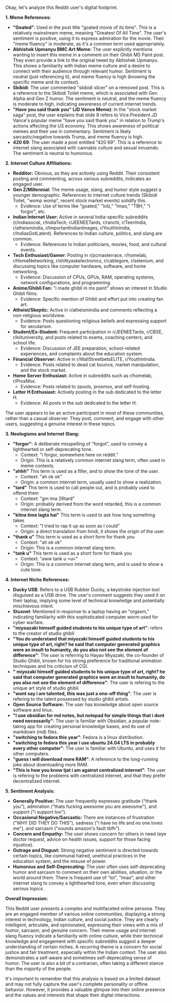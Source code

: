 Okay, let's analyze this Reddit user's digital footprint.

**1. Meme References:**

*   **"Goated"**: Used in the post title "goated movie of its time". This is a relatively mainstream meme, meaning "Greatest Of All Time". The user's sentiment is positive, using it to express admiration for the movie. Their "meme fluency" is moderate, as it's a common term used appropriately.
*   **Abhishek Upmanyu BMC Art Meme:** The user explicitly mentions wanting to insert this meme in a comment on their Ghibli MS Paint post. They even provide a link to the original tweet by Abhishek Upmanyu. This shows a familiarity with Indian meme culture and a desire to connect with their audience through relevant humor. Sentiment is neutral (just referencing it), and meme fluency is high (knowing the specific meme and its context).
*   **Skibidi**:  The user commented "skibidi slicer" on a removed post. This is a reference to the Skibidi Toilet meme, which is associated with Gen Alpha and Gen Z humor. The sentiment is neutral, and the meme fluency is moderate to high, indicating awareness of current internet trends.
*   **"Have you said thank you" (JD Vance Meme)**: In the "stock market saga" post, the user explains that slide 8 refers to Vice President JD Vance's popular meme "have you said thank you" in relation to Trump's actions affecting the US economy. This shows awareness of political memes and their use in commentary. Sentiment is likely sarcastic/negative towards Trump, and meme fluency is high.
*   **420 69**: The user made a post entitled "420 69". This is a reference to internet slang associated with cannabis culture and sexual innuendo. The sentiment is neutral to humorous.

**2. Internet Culture Affiliations:**

*   **Redditor:** Obvious, as they are actively using Reddit.  Their consistent posting and commenting, across various subreddits, indicates an engaged user.
*   **Gen Z/Millennial:** The meme usage, slang, and humor style suggest a younger demographic. References to internet culture trends (Skibidi Toilet, "womp womp", recent stock market events) solidify this.
    *   Evidence: Use of terms like "goated," "lolz," "lmao," "TBH," "I forgor", etc.
*   **Indian Internet User:** Active in several India-specific subreddits (r/indiasocial, r/IndiaTech, r/JEENEETards, r/ranchi, r/TeenIndia, r/atheismindia,  r/ImportantIndianImages, r/YouthInIndia, r/IndiasGotLatent).  References to Indian culture, politics, and slang are common.
    *   Evidence: References to Indian politicians, movies, food, and cultural events.
*   **Tech Enthusiast/Gamer:** Posting in r/pcmasterrace, r/homelab, r/HomeNetworking, r/shittyaskelectronics, r/cablegore, r/selenium, and discussing topics like computer hardware, software, and home networking.
    *   Evidence: Discussion of CPUs, GPUs, RAM, operating systems, network configurations, and programming.
*   **Anime/Ghibli Fan:** "i made ghibli in ms paint" shows an interest in Studio Ghibli films.
    *   Evidence: Specific mention of Ghibli and effort put into creating fan art.
*   **Atheist/Skeptic:** Active in r/atheismindia and comments reflecting a non-religious worldview.
    *   Evidence: Posts questioning religious beliefs and expressing support for secularism.
*   **Student/Ex-Student:** Frequent participation in r/JEENEETards, r/CBSE, r/kiituniversity, and posts related to exams, coaching centers, and school life.
    *   Evidence: Discussion of JEE preparation, school-related experiences, and complaints about the education system.
*   **Financial Observer:** Active in r/WallStreetbetsELITE, r/YouthInIndia.
    *   Evidence: Posts related to dead cat bounce, market manipulation, and the stock market.
*   **Home Server Enthusiast:** Active in subreddits such as r/homelab, r/ProxMox.
    *   Evidence: Posts related to zpools, proxmox, and self-hosting.
*   **Letter H Enthusiast:** Actively posting in the sub dedicated to the letter H.
    *   Evidence: All posts in the sub dedicated to the letter H.

The user appears to be an active participant in most of these communities, rather than a casual observer. They post, comment, and engage with other users, suggesting a genuine interest in these topics.

**3. Neologisms and Internet Slang:**

*   **"forgor"**: A deliberate misspelling of "forgot", used to convey a lighthearted or self-deprecating tone.
    *   Context: "i forgor, somewhere here on reddit."
    *   Origin: This is a relatively common internet slang term, often used in meme contexts.
*   **"ahhh"** This term is used as a filler, and to show the tone of the user.
    *   Context: "ah ok ok"
    *   Origin: a common internet term, usually used to show a realization.
*   **"tard"** This term is used to call people out, and is probably used to offend them
    *   Context: "gm ima 26tard"
    *   Origin: probably derived from the word retarded, this is a common internet slang term.
*   **"kitna time lagta hai"** This term is used to ask how long something takes
    *   Context: "I tried to rap it up as soon as I could"
    *   Origin: a direct translation from hindi, it shows the origin of the user.
*   **"thank u"** This term is used as a short form for thank you
    *   Context: "ah ok ok"
    *   Origin: This is a common internet slang term.
*   **"tank u"** This term is used as a short form for thank you
    *   Context: "aww tank u >u<"
    *   Origin: This is a common internet slang term, and is used to show a cute tone.

**4. Internet Niche References:**

*   **Ducky USB**: Refers to a USB Rubber Ducky, a keystroke injection tool disguised as a USB drive. The user's comment suggests they used it on their laptop, implying some level of technical knowledge and potentially mischievous intent.
*   **Stuxnet**:  Mentioned in response to a laptop having an "orgasm," indicating familiarity with this sophisticated computer worm used for cyber warfare.
*   **"miyoazaki himself guided students to his unique type of art"**: refers to the creator of studio ghibli
*   **"You do understand that miyozaki himself guided students to his unique type of art, right? he said that computer generated graphics were an insult to humanity, do you also not see the element of difference"**: The user is referring to Hayao Miyazaki, the co-founder of Studio Ghibli, known for his strong preference for traditional animation techniques and his criticism of CGI.
*   **" miyozaki himself guided students to his unique type of art, right? he said that computer generated graphics were an insult to humanity, do you also not see the element of difference"**: The user is refering to the unique art style of studio ghibli
*   **"wont say i am talented, this was just a one-off thing"**: The user is refering to the talent possessed by studio ghibli artists.
*   **Open Source Software:** The user has knowledge about open source software and linux.
*   **"I use obsidian for md notes, but notepad for simple things that i dont need necessarily"**: The user is familiar with Obsidian, a popular note-taking app for creating personal knowledge bases, and its use of markdown (md) files.
*   **"switching to fedora this year"**: Fedora is a linux distribution.
*   **"switching to fedora this year i use ubuntu 24.04 LTS in probably every other computer"**: The user is familiar with Ubuntu, and uses it for other computers.
*   **"guess i will download more RAM"**: A reference to the long-running joke about downloading more RAM.
*   **"This is how you know tjat i am against centralized internet"**: The user is refering to the problems with centralized internet, and that they prefer decentralized internet.

**5. Sentiment Analysis:**

*   **Generally Positive:** The user frequently expresses gratitude ("thank you"), admiration ("thats fucking awesome you are aweosme"), and support ("i support too").
*   **Occasional Negative/Sarcastic:** There are instances of frustration ("WHY DID THEY DO THIS"), sadness ("i have no life and no one loves me"), and sarcasm ("sounds amazon's fault tbfh").
*   **Concern and Empathy:** The user shows concern for others in need (eye doctor request, advice on health issues, support for those facing injustice).
*   **Outrage and Disgust:** Strong negative sentiment is directed towards certain topics, like communal hatred, unethical practices in the education system, and the misuse of power.
*   **Humorous and Self-Deprecating:** The user often uses self-deprecating humor and sarcasm to comment on their own abilities, situation, or the world around them. There is frequent use of "lol", "lmao", and other internet slang to convey a lighthearted tone, even when discussing serious topics.

**Overall Impression:**

This Reddit user presents a complex and multifaceted online persona. They are an engaged member of various online communities, displaying a strong interest in technology, Indian culture, and social justice. They are clearly intelligent, articulate, and opinionated, expressing their views with a mix of humor, sarcasm, and genuine concern. Their meme usage and internet slang fluency indicate a familiarity with online culture, while their technical knowledge and engagement with specific subreddits suggest a deeper understanding of certain niches. A recurring theme is a concern for social justice and fair treatment, especially within the Indian context. The user also demonstrates a self-aware and sometimes self-deprecating sense of humor. The user is also a bit of a contrarian, often taking a different stance than the majority of the people.

It's important to remember that this analysis is based on a limited dataset and may not fully capture the user's complete personality or offline behavior. However, it provides a valuable glimpse into their online presence and the values and interests that shape their digital interactions.
